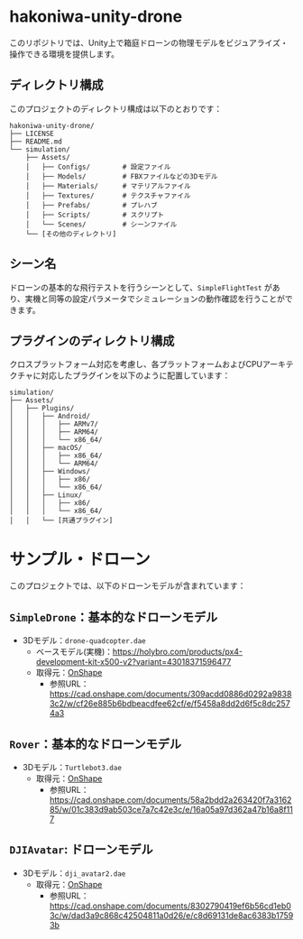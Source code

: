 # hakoniwa-unity-drone
このリポジトリでは、Unity上で箱庭ドローンの物理モデルをビジュアライズ・操作できる環境を提供します。

## ディレクトリ構成

このプロジェクトのディレクトリ構成は以下のとおりです：

```tree
hakoniwa-unity-drone/
├── LICENSE
├── README.md
└── simulation/
    ├── Assets/
    │   ├── Configs/        # 設定ファイル
    │   ├── Models/         # FBXファイルなどの3Dモデル
    │   ├── Materials/      # マテリアルファイル
    │   ├── Textures/       # テクスチャファイル
    │   ├── Prefabs/        # プレハブ
    │   ├── Scripts/        # スクリプト
    │   └── Scenes/         # シーンファイル
    └── [その他のディレクトリ]
```

## シーン名

ドローンの基本的な飛行テストを行うシーンとして、`SimpleFlightTest` があり、実機と同等の設定パラメータでシミュレーションの動作確認を行うことができます。

## プラグインのディレクトリ構成

クロスプラットフォーム対応を考慮し、各プラットフォームおよびCPUアーキテクチャに対応したプラグインを以下のように配置しています：
```tree
simulation/
├── Assets/
│   ├── Plugins/
│   │   ├── Android/
│   │   │   ├── ARMv7/
│   │   │   ├── ARM64/
│   │   │   └── x86_64/
│   │   ├── macOS/
│   │   │   ├── x86_64/
│   │   │   └── ARM64/
│   │   ├── Windows/
│   │   │   ├── x86/
│   │   │   └── x86_64/
│   │   ├── Linux/
│   │   │   ├── x86/
│   │   │   └── x86_64/
│   │   └── [共通プラグイン]
```

# サンプル・ドローン

このプロジェクトでは、以下のドローンモデルが含まれています：

## `SimpleDrone`：基本的なドローンモデル
- 3Dモデル：`drone-quadcopter.dae`
  - ベースモデル(実機)：https://holybro.com/products/px4-development-kit-x500-v2?variant=43018371596477
  - 取得元：[OnShape](https://www.onshape.com/en/)
    - 参照URL：https://cad.onshape.com/documents/309acdd0886d0292a98383c2/w/cf26e885b6bdbeacdfee62cf/e/f5458a8dd2d6f5c8dc2574a3

## `Rover`：基本的なドローンモデル
- 3Dモデル：`Turtlebot3.dae`
  - 取得元：[OnShape](https://www.onshape.com/en/)
    - 参照URL：https://cad.onshape.com/documents/58a2bdd2a263420f7a316285/w/01c383d9ab503ce7a7c42e3c/e/16a05a97d362a47b16a8f117
## `DJIAvatar`: ドローンモデル
- 3Dモデル：`dji_avatar2.dae`
  - 取得元：[OnShape](https://www.onshape.com/en/)
    - 参照URL：https://cad.onshape.com/documents/8302790419ef6b56cd1eb03c/w/dad3a9c868c42504811a0d26/e/c8d69131de8ac6383b17593b
